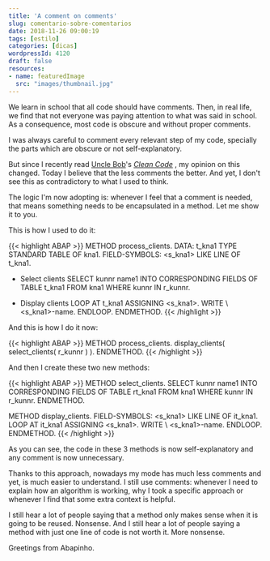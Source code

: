 ```yaml
---
title: 'A comment on comments'
slug: comentario-sobre-comentarios
date: 2018-11-26 09:00:19
tags: [estilo]
categories: [dicas]
wordpressId: 4120
draft: false
resources:
- name: featuredImage
  src: "images/thumbnail.jpg"
---
```

We learn in school that all code should have comments. Then, in real life, we find that not everyone was paying attention to what was said in school. As a consequence, most code is obscure and without proper comments.

I was always careful to comment every relevant step of my code, specially the parts which are obscure or not self-explanatory.

But since I recently read [Uncle Bob][1]'s _[Clean Code][2]_ , my opinion on this changed. Today I believe that the less comments the better. And yet, I don't see this as contradictory to what I used to think.

<!--more-->

The logic I'm now adopting is: whenever I feel that a comment is needed, that means something needs to be encapsulated in a method. Let me show it to you.

This is how I used to do it:

{{< highlight ABAP >}}
METHOD process_clients.
  DATA: t_kna1 TYPE STANDARD TABLE OF kna1.
  FIELD-SYMBOLS: <s_kna1> LIKE LINE OF t_kna1.

* Select clients
  SELECT kunnr name1 
    INTO CORRESPONDING FIELDS OF TABLE t_kna1 
    FROM kna1
    WHERE kunnr IN r_kunnr.

* Display clients
  LOOP AT t_kna1 ASSIGNING <s_kna1>.
    WRITE \ <s_kna1>-name.
  ENDLOOP.
ENDMETHOD.
{{< /highlight >}}

And this is how I do it now:

{{< highlight ABAP >}}
METHOD process_clients.
  display_clients( select_clients( r_kunnr ) ).
ENDMETHOD.
{{< /highlight >}}

And then I create these two new methods:

{{< highlight ABAP >}}
METHOD select_clients.
  SELECT kunnr name1 
    INTO CORRESPONDING FIELDS OF TABLE rt_kna1 
    FROM kna1
    WHERE kunnr IN r_kunnr.
ENDMETHOD.

METHOD display_clients.
  FIELD-SYMBOLS: <s_kna1> LIKE LINE OF it_kna1.
  LOOP AT it_kna1 ASSIGNING <s_kna1>.
    WRITE \ <s_kna1>-name.
  ENDLOOP.
ENDMETHOD.
{{< /highlight >}}

As you can see, the code in these 3 methods is now self-explanatory and any comment is now unnecessary.

Thanks to this approach, nowadays my mode has much less comments and yet, is much easier to understand. I still use comments: whenever I need to explain how an algorithm is working, why I took a specific approach or whenever I find that some extra context is helpful.

I still hear a lot of people saying that a method only makes sense when it is going to be reused. Nonsense. And I still hear a lot of people saying a method with just one line of code is not worth it. More nonsense.

Greetings from Abapinho.

   [1]: https://en.wikipedia.org/wiki/Robert_C._Martin
   [2]: https://www.goodreads.com/book/show/3735293-clean-code
